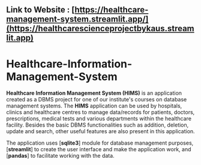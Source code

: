 ## Link to Website : [https://healthcare-management-system.streamlit.app/](https://healthcarescienceprojectbykaus.streamlit.app)


# Healthcare-Information-Management-System

__Healthcare Information Management System (HIMS)__ is an application created as a DBMS project for one of our institute's courses on database management systems. The __HIMS__ application can be used by hospitals, clinics and healthcare centres to manage data/records for patients, doctors, prescriptions, medical tests and various departments within the healthcare facility. Besides the basic DBMS functionalities such as addition, deletion, update and search, other useful features are also present in this application. 

The application uses [__sqlite3__] module for database management purposes, [__streamlit__] to create the user interface and make the application work, and [__pandas__] to facilitate working with the data.
